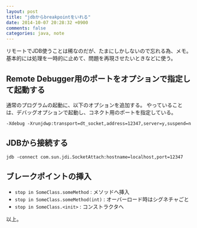 ```yaml
---
layout: post
title: "jdbからbreakpointをいれる"
date: 2014-10-07 20:28:32 +0900
comments: false
categories: java, note
---
```


リモートでJDB使うことは稀なのだが、たまにしかしないので忘れる為、メモ。
基本的には処理を一時的に止めて、問題を再現させたいときなどに使う。

## Remote Debugger用のポートをオプションで指定して起動する
通常のプログラムの起動に、以下のオプションを追加する。
やっていることは、デバッグオプションで起動し、コネクト用のポートを指定している。

```
-Xdebug -Xrunjdwp:transport=dt_socket,address=12347,server=y,suspend=n
```

## JDBから接続する
```
jdb -connect com.sun.jdi.SocketAttach:hostname=localhost,port=12347
```

## ブレークポイントの挿入

+ `stop in SomeClass.someMethod` : メソッドへ挿入
+ `stop in SomeClass.someMethod(int)` : オーバーロード時はシグネチャごと
+ `stop in SomeClass.<init>` :  コンストラクタへ

以上。
